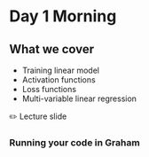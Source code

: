 # Day 1 Morning

## What we cover
* Training linear model
* Activation functions
* Loss functions
* Multi-variable linear regression

:pencil2: Lecture slide

### Running your code in Graham

